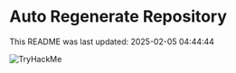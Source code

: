 # Auto Regenerate Repository

This README was last updated: 2025-02-05 04:44:44

 ![TryHackMe](https://tryhackme.com/badge/533634)